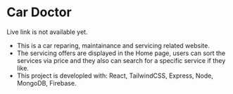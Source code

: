# Car Doctor

Live link is not available yet.

- This is a car reparing, maintainance and servicing related website.
- The servicing offers are displayed in the Home page, users can sort the services via price and they also can search for a specific service if they like.
- This project is developled with: React, TailwindCSS, Express, Node, MongoDB, Firebase. 
